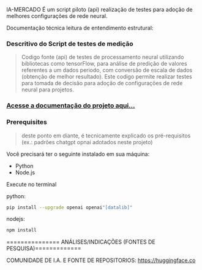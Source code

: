 IA-MERCADO
 É um script piloto (api) realização de testes para adoção de melhores configurações de rede neural.

Documentação técnica leitura de entendimento estrutural: 

### Descritivo do Script de testes de medição 
> Codigo fonte (api) de testes de processamento neural utilizando bibliotecas como tensorFlow, para análise de predição de valores referentes a um dados periodo, com conversão de escala de dados (obtenção de melhor resultado). Este codigo permite realizar testes para tomada de decisão para adoção de configurações de rede neural para projetos.

### [Acesse a documentação do projeto aqui...](https://documenter.getpostman.com/view/8125887/2s9YsQ6Uvj)
### Prerequisites
>deste ponto em diante, é tecnicamente explicado os pré-requisitos (ex.: padrões chatgpt opnai adotados neste projeto)

Você precisará ter o seguinte instalado em sua máquina:

- Python
- Node.js

Execute no terminal 

python:
```sh
pip install --upgrade openai openai"[datalib]"
```
nodejs:
```javascript
npm install
```
=============== ANÁLISES/INDICAÇÕES (FONTES DE PESQUISA)=============

COMUNIDADE DE I.A. E FONTE DE REPOSITORIOS:
https://huggingface.co